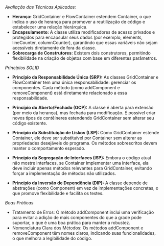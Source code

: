 *Avaliação das Técnicas Aplicadas:*
- **Herança:** GridContainer e FlowContainer estendem Container, o que indica o uso de herança para promover a reutilização de código e estabelecer uma relação hierárquica.
- **Encapsulamento:** A classe utiliza modificadores de acesso privados e protegidos para encapsular seus dados (por exemplo, elements, lineCounter, columnCounter), garantindo que essas variáveis não sejam acessíveis diretamente de fora da classe.
- **Sobrecarga de Construtores:** Existem dois construtores, permitindo flexibilidade na criação de objetos com base em diferentes parâmetros.

*Princípios SOLID*
- **Princípio da Responsabilidade Única (SRP):** As classes GridContainer e FlowContainer tem uma única responsabilidade: gerenciar os componentes. Cada método (como addComponent e removeComponent) está diretamente relacionado a essa responsabilidade.

- **Princípio do Aberto/Fechado (OCP):** A classe é aberta para extensão (por meio da herança), mas fechada para modificação. É possível criar novos tipos de contêineres estendendo GridContainer sem alterar seu código existente.

- **Princípio da Substituição de Liskov (LSP):** Como GridContainer estende Container, ele deve ser substituível por Container sem alterar as propriedades desejáveis do programa. Os métodos sobrescritos devem manter o comportamento esperado.

- **Princípio da Segregação de Interfaces (ISP):** Embora o código atual não mostre interfaces, se Container implementar uma interface, ela deve incluir apenas métodos relevantes para GridContainer, evitando forçar a implementação de métodos não utilizados.

- **Princípio da Inversão de Dependência (DIP):**
A classe depende de abstrações (como Component) em vez de implementações concretas, o que promove flexibilidade e facilita os testes.

*Boas Práticas*
- Tratamento de Erros: O método addComponent inclui uma verificação para evitar a adição de mais componentes do que a grade pode suportar, o que é uma boa prática para manter a robustez.
- Nomenclatura Clara dos Métodos: Os métodos addComponent e removeComponent têm nomes claros, indicando suas funcionalidades, o que melhora a legibilidade do código.